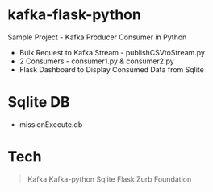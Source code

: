# kafka-flask-python

Sample Project - Kafka Producer Consumer in Python

  - Bulk Request to Kafka Stream - publishCSVtoStream.py
  - 2 Consumers - consumer1.py & consumer2.py
  - Flask Dashboard to Display Consumed Data from Sqlite

# Sqlite DB
  - missionExecute.db

# Tech
> Kafka
> Kafka-python
> Sqlite
> Flask
> Zurb Foundation